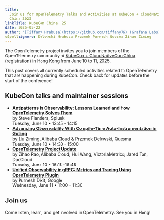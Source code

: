 ```yaml
---
title:
  Join us for OpenTelemetry Talks and Activities at KubeCon + CloudNativeCon
  China 2025
linkTitle: KubeCon China '25
date: 2025-05-22
author: '[Tiffany Hrabusa](https://github.com/tiffany76) (Grafana Labs)'
cSpell:ignore: Delewski Hrabusa Przemek Purnesh Quesma Zihao Ziming
---
```


The OpenTelemetry project invites you to join members of the OpenTelemetry
community at [KubeCon + CloudNativeCon China][] ([registration][]) in Hong Kong
from June 10 to 11, 2025.

This post covers all currently scheduled activities related to OpenTelemetry
that are happening during KubeCon. Check back for updates before the start of
the conference!

## KubeCon talks and maintainer sessions

- **[Antipatterns in Observability: Lessons Learned and How OpenTelemetry Solves Them](https://sched.co/1x5i3)**<br>
  by Steve Flanders, Splunk<br> Tuesday, June 10 • 13:45 - 14:15
- **[Advancing Observability With Compile-Time Auto-Instrumentation in Golang](https://sched.co/1x5iC)**<br>
  by Liu Ziming, Alibaba Cloud & Przemek Delewski, Quesma<br> Tuesday, June 10 •
  14:30 - 15:00
- **[OpenTelemetry Project Update](https://sched.co/1x5hN)**<br> by Zihao Rao,
  Alibaba Cloud; Hui Wang, VictoriaMetrics; Jared Tan, DaoCloud<br> Tuesday,
  June 10 • 16:15 -16:45
- **[Unified Observability in gRPC: Metrics and Tracing Using OpenTelemetry Plugin](https://sched.co/1x5jY)**<br>
  by Purnesh Dixit, Google <br> Wednesday, June 11 • 11:00 - 11:30

## Join us

Come listen, learn, and get involved in OpenTelemetry. See you in Hong!

[KubeCon + CloudNativeCon China]:
  https://events.linuxfoundation.org/kubecon-cloudnativecon-china/?utm_source=opentelemetry&utm_medium=all&utm_campaign=KubeCon-EU-2025&utm_content=blog
[registration]:
  https://events.linuxfoundation.org/kubecon-cloudnativecon-china/reg/register/?utm_source=opentelemetry&utm_medium=all&utm_campaign=KubeCon-China-2025
